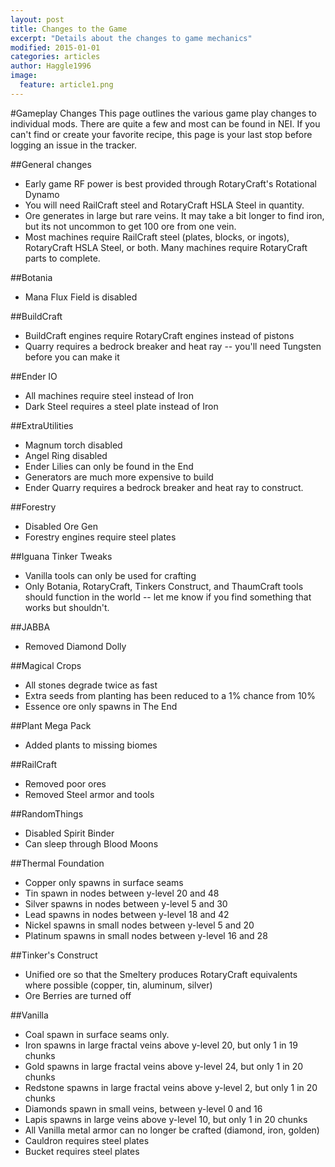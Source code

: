 ```yaml
---
layout: post
title: Changes to the Game
excerpt: "Details about the changes to game mechanics"
modified: 2015-01-01
categories: articles
author: Haggle1996
image:
  feature: article1.png
---
```


#Gameplay Changes
This page outlines the various game play changes to individual mods. There are quite a few and most can be found in NEI. If you can't find or create your favorite recipe, this page is your last stop before logging an issue in the tracker.

##General changes
- Early game RF power is best provided through RotaryCraft's Rotational Dynamo
- You will need RailCraft steel and RotaryCraft HSLA Steel in quantity.
- Ore generates in large but rare veins. It may take a bit longer to find iron, but its not uncommon to get 100 ore from one vein.
- Most machines require RailCraft steel (plates, blocks, or ingots), RotaryCraft HSLA Steel, or both. Many machines require RotaryCraft parts to complete.

##Botania
- Mana Flux Field is disabled

##BuildCraft
- BuildCraft engines require RotaryCraft engines instead of pistons
- Quarry requires a bedrock breaker and heat ray -- you'll need Tungsten before you can make it

##Ender IO
- All machines require steel instead of Iron
- Dark Steel requires a steel plate instead of Iron

##ExtraUtilities
- Magnum torch disabled
- Angel Ring disabled
- Ender Lilies can only be found in the End
- Generators are much more expensive to build
- Ender Quarry requires a bedrock breaker and heat ray to construct.

##Forestry
- Disabled Ore Gen
- Forestry engines require steel plates

##Iguana Tinker Tweaks
- Vanilla tools can only be used for crafting
- Only Botania, RotaryCraft, Tinkers Construct, and ThaumCraft tools should function in the world -- let me know if you find something that works but shouldn't.

##JABBA
- Removed Diamond Dolly

##Magical Crops
- All stones degrade twice as fast
- Extra seeds from planting has been reduced to a 1% chance from 10%
- Essence ore only spawns in The End

##Plant Mega Pack
- Added plants to missing biomes

##RailCraft
- Removed poor ores
- Removed Steel armor and tools

##RandomThings
- Disabled Spirit Binder
- Can sleep through Blood Moons

##Thermal Foundation
- Copper only spawns in surface seams
- Tin spawn in nodes between y-level 20 and 48
- Silver spawns in nodes between y-level 5 and 30
- Lead spawns in nodes between y-level 18 and 42
- Nickel spawns in small nodes between y-level 5 and 20
- Platinum spawns in small nodes between y-level 16 and 28

##Tinker's Construct
- Unified ore so that the Smeltery produces RotaryCraft equivalents where possible (copper, tin, aluminum, silver)
- Ore Berries are turned off

##Vanilla
- Coal spawn in surface seams only.
- Iron spawns in large fractal veins above y-level 20, but only 1 in 19 chunks
- Gold spawns in large fractal veins above y-level 24, but only 1 in 20 chunks
- Redstone spawns in large fractal veins above y-level 2, but only 1 in 20 chunks
- Diamonds spawn in small veins, between y-level 0 and 16
- Lapis spawns in large veins above y-level 10, but only 1 in 20 chunks
- All Vanilla metal armor can no longer be crafted (diamond, iron, golden)
- Cauldron requires steel plates
- Bucket requires steel plates
